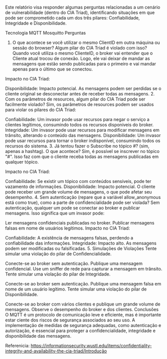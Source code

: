 Este relatório visa responder algumas perguntas relacionadas a um cenário de vulnerabilidade (dentro do CIA Triad), identificando situações em que pode ser comprometido cada um dos três pilares: Confiabilidade, Integridade e Disponibilidade.

Tecnologia
MQTT
Mosquitto
Perguntas
1. O que acontece se você utilizar o mesmo ClientID em outra máquina ou sessão do browser? Algum pilar do CIA Triad é violado com isso?
Quando você utiliza o mesmo ClienteID, o broker vai entender que o Cliente atual trocou de conexão. Logo, ele vai deixar de mandar as mensagens que estão sendo publicadas para o primeiro e vai mandar apenas para o último que se conectou.

Impacto no CIA Triad:

Disponibilidade: Impacto potencial. As mensagens podem ser perdidas se o cliente original se desconectar antes de receber todas as mensagens.
2. Com os parâmetros de resources, algum pilar do CIA Triad pode ser facilmente violado?
Sim, os parâmetros de resources podem ser usados para violar os pilares do CIA Triad:

Confiabilidade: Um invasor pode usar recursos para negar o serviço a clientes legítimos, consumindo todos os recursos disponíveis do broker.
Integridade: Um invasor pode usar recursos para modificar mensagens em trânsito, alterando o conteúdo das mensagens.
Disponibilidade: Um invasor pode usar recursos para tornar o broker indisponível, consumindo todos os recursos do sistema.
3. Já tentou fazer o Subscribe no tópico #? (sim, apenas a hashtag). O que acontece?
Sim, é possível se inscrever no tópico "#". Isso faz com que o cliente receba todas as mensagens publicadas em qualquer tópico.

Impacto no CIA Triad:

Confiabilidade: Se existir um tópico com conteúdos sensíveis, pode ter vazamento de informações.
Disponibilidade: Impacto potencial. O cliente pode receber um grande volume de mensagens, o que pode afetar seu desempenho.
4. Sem autenticação (repare que a variável allow_anonymous está como true), como a parte de confidencialidade pode ser violada?
Sem autenticação, qualquer um pode se conectar ao broker e publicar mensagens. Isso significa que um invasor pode:

Ler mensagens confidenciais publicadas no broker.
Publicar mensagens falsas em nome de usuários legítimos.
Impacto no CIA Triad:

Confiabilidade: A existência de mensagens falsas, perdendo a confiabilidade das informações.
Integridade: Impacto alto. As mensagens podem ser modificadas ou falsificadas.
5. Simulações de Violações
Tente simular uma violação do pilar de Confidencialidade.

Conecte-se ao broker sem autenticação.
Publique uma mensagem confidencial.
Use um sniffer de rede para capturar a mensagem em trânsito.
Tente simular uma violação do pilar de Integridade.

Conecte-se ao broker sem autenticação.
Publique uma mensagem falsa em nome de um usuário legítimo.
Tente simular uma violação do pilar de Disponibilidade.

Conecte-se ao broker com vários clientes e publique um grande volume de mensagens.
Observe o desempenho do broker e dos clientes.
Conclusões
O MQTT é um protocolo de comunicação leve e eficiente, mas é importante estar ciente dos riscos de segurança associados ao seu uso. A implementação de medidas de segurança adequadas, como autenticação e autorização, é essencial para proteger a confidencialidade, integridade e disponibilidade das mensagens.

Referenicia: https://informationsecurity.wustl.edu/items/confidentiality-integrity-and-availability-the-cia-triad/Introdução
